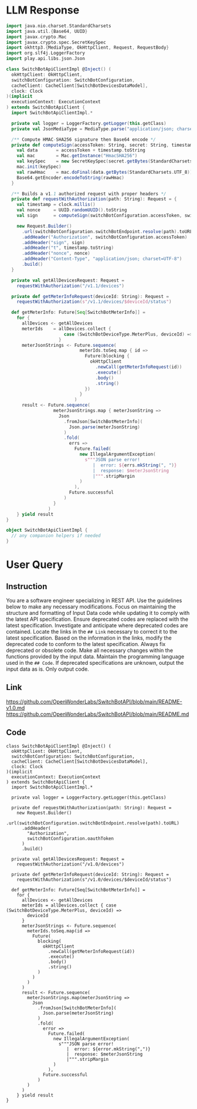 # LLM Response
```scala
import java.nio.charset.StandardCharsets
import java.util.{Base64, UUID}
import javax.crypto.Mac
import javax.crypto.spec.SecretKeySpec
import okhttp3.{MediaType, OkHttpClient, Request, RequestBody}
import org.slf4j.LoggerFactory
import play.api.libs.json.Json

class SwitchBotApiClientImpl @Inject() (
  okHttpClient: OkHttpClient,
  switchBotConfiguration: SwitchBotConfiguration,
  cacheClient: CacheClient[SwitchBotDevicesDataModel],
  clock: Clock
)(implicit
  executionContext: ExecutionContext
) extends SwitchBotApiClient {
  import SwitchBotApiClientImpl.*

  private val logger = LoggerFactory.getLogger(this.getClass)
  private val JsonMediaType = MediaType.parse("application/json; charset=UTF-8")

  /** Compute HMAC-SHA256 signature then Base64 encode */
  private def computeSign(accessToken: String, secret: String, timestamp: Long): String = {
    val data       = accessToken + timestamp.toString
    val mac        = Mac.getInstance("HmacSHA256")
    val keySpec    = new SecretKeySpec(secret.getBytes(StandardCharsets.UTF_8), "HmacSHA256")
    mac.init(keySpec)
    val rawHmac    = mac.doFinal(data.getBytes(StandardCharsets.UTF_8))
    Base64.getEncoder.encodeToString(rawHmac)
  }

  /** Builds a v1.1 authorized request with proper headers */
  private def requestWithAuthorization(path: String): Request = {
    val timestamp = clock.millis()
    val nonce     = UUID.randomUUID().toString
    val sign      = computeSign(switchBotConfiguration.accessToken, switchBotConfiguration.secret, timestamp)

    new Request.Builder()
      .url(switchBotConfiguration.switchBotEndpoint.resolve(path).toURL)
      .addHeader("Authorization", switchBotConfiguration.accessToken)
      .addHeader("sign", sign)
      .addHeader("t", timestamp.toString)
      .addHeader("nonce", nonce)
      .addHeader("Content-Type", "application/json; charset=UTF-8")
      .build()
  }

  private val getAllDevicesRequest: Request =
    requestWithAuthorization("/v1.1/devices")

  private def getMeterInfoRequest(deviceId: String): Request =
    requestWithAuthorization(s"/v1.1/devices/$deviceId/status")

  def getMeterInfo: Future[Seq[SwitchBotMeterInfo]] =
    for {
      allDevices <- getAllDevices
      meterIds    = allDevices.collect {
                      case (SwitchBotDeviceType.MeterPlus, deviceId) => deviceId
                    }
      meterJsonStrings <- Future.sequence(
                            meterIds.toSeq.map { id =>
                              Future(blocking {
                                okHttpClient
                                  .newCall(getMeterInfoRequest(id))
                                  .execute()
                                  .body()
                                  .string()
                              })
                            }
                          )
      result <- Future.sequence(
                  meterJsonStrings.map { meterJsonString =>
                    Json
                      .fromJson[SwitchBotMeterInfo](
                        Json.parse(meterJsonString)
                      )
                      .fold(
                        errs =>
                          Future.failed(
                            new IllegalArgumentException(
                              s"""JSON parse error!
                                 |  error: ${errs.mkString(", ")}
                                 |  response: $meterJsonString
                                 |""".stripMargin
                            )
                          ),
                        Future.successful
                      )
                  }
                )
    } yield result
}

object SwitchBotApiClientImpl {
  // any companion helpers if needed
}
```

# User Query
## Instruction
You are a software engineer specializing in REST API.
Use the guidelines below to make any necessary modifications.
Focus on maintaining the structure and formatting of Input Data code while updating it to comply with the latest API specification.
Ensure deprecated codes are replaced with the latest specification.
Investigate and anticipate where deprecated codes are contained. Locate the links in the `## Link` necessary to correct it to the latest specification.
Based on the information in the links, modify the deprecated code to conform to the latest specification.
Always fix deprecated or obsolete code. Make all necessary changes within the functions provided by the input data.
Maintain the programming language used in the `## Code`.
If deprecated specifications are unknown, output the input data as is.
Only output code.

## Link
https://github.com/OpenWonderLabs/SwitchBotAPI/blob/main/README-v1.0.md
https://github.com/OpenWonderLabs/SwitchBotAPI/blob/main/README.md

## Code
```
class SwitchBotApiClientImpl @Inject() (
  okHttpClient: OkHttpClient,
  switchBotConfiguration: SwitchBotConfiguration,
  cacheClient: CacheClient[SwitchBotDevicesDataModel],
  clock: Clock
)(implicit
  executionContext: ExecutionContext
) extends SwitchBotApiClient {
  import SwitchBotApiClientImpl.*

  private val logger = LoggerFactory.getLogger(this.getClass)

  private def requestWithAuthorization(path: String): Request =
    new Request.Builder()
      .url(switchBotConfiguration.switchBotEndpoint.resolve(path).toURL)
      .addHeader(
        "Authorization",
        switchBotConfiguration.oauthToken
      )
      .build()

  private val getAllDevicesRequest: Request =
    requestWithAuthorization("/v1.0/devices")

  private def getMeterInfoRequest(deviceId: String): Request =
    requestWithAuthorization(s"/v1.0/devices/$deviceId/status")

  def getMeterInfo: Future[Seq[SwitchBotMeterInfo]] =
    for {
      allDevices <- getAllDevices
      meterIds = allDevices.collect { case (SwitchBotDeviceType.MeterPlus, deviceId) =>
        deviceId
      }
      meterJsonStrings <- Future.sequence(
        meterIds.toSeq.map(id =>
          Future(
            blocking(
              okHttpClient
                .newCall(getMeterInfoRequest(id))
                .execute()
                .body()
                .string()
            )
          )
        )
      )
      result <- Future.sequence(
        meterJsonStrings.map(meterJsonString =>
          Json
            .fromJson[SwitchBotMeterInfo](
              Json.parse(meterJsonString)
            )
            .fold(
              error =>
                Future.failed(
                  new IllegalArgumentException(
                    s"""JSON parse error!
                       |  error: ${error.mkString(",")}
                       |  response: $meterJsonString
                       |""".stripMargin
                  )
                ),
              Future.successful
            )
        )
      )
    } yield result
}
```